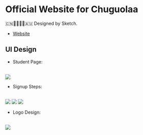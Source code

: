# Official Website for Chuguolaa

🇨🇳👨‍🎓👩‍🎓🇦🇺 Designed by Sketch.

* [Website](http://chuguolaa.com/)

## UI Design

* Student Page:
<br>
<img src="https://australiamark.com.au/wp-content/uploads/2017/11/alading-page.jpg">

* Signup Steps:
<br>
<img src="https://australiamark.com.au/wp-content/uploads/2017/11/Register-1.png">
<img src="https://australiamark.com.au/wp-content/uploads/2017/11/Register-2.png">
<img src="https://australiamark.com.au/wp-content/uploads/2017/11/Register-3.png">

* Logo Design:
<br>
<img src="https://australiamark.com.au/wp-content/uploads/2017/11/logo-chuguolaa.jpg">
